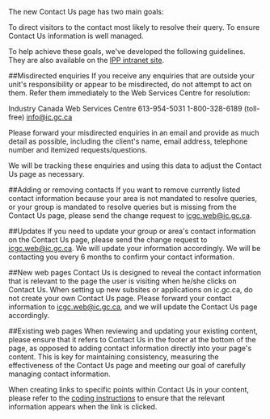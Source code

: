 The new Contact Us page has two main goals: 

To direct visitors to the contact most likely to resolve their query. 
To ensure Contact Us information is well managed. 

To help achieve these goals, we've developed the following guidelines. They are also available on the [IPP intranet site](http://icweb.ic.gc.ca/eic/site/ipp-ppi.nsf/eng/00614.html).

##Misdirected enquiries
If you receive any enquiries that are outside your unit's responsibility or appear to be misdirected, do not attempt to act on them. Refer them immediately to the Web Services Centre for resolution:

Industry Canada Web Services Centre
613-954-5031
1-800-328-6189 (toll-free)
info@ic.gc.ca

Please forward your misdirected enquiries in an email and provide as much detail as possible, including the client's name, email address, telephone number and itemized requests/questions.

We will be tracking these enquiries and using this data to adjust the Contact Us page as necessary. 

##Adding or removing contacts
If you want to remove currently listed contact information because your area is not mandated to resolve queries, or your group is mandated to resolve queries but is missing from the Contact Us page, please send the change request to icgc.web@ic.gc.ca.

##Updates
If you need to update your group or area's contact information on the Contact Us page, please send the change request to icgc.web@ic.gc.ca. We will update your information accordingly. We will be contacting you every 6 months to confirm your contact information. 

##New web pages 
Contact Us is designed to reveal the contact information that is relevant to the page the user is visiting when he/she clicks on Contact Us. When setting up new subsites or applications on ic.gc.ca, do not create your own Contact Us page. Please forward your contact information to icgc.web@ic.gc.ca, and we will update the Contact Us page accordingly.

##Existing web pages 
When reviewing and updating your existing content, please ensure that it refers to Contact Us in the footer at the bottom of the page, as opposed to adding contact information directly into your page's content. This is key for maintaining consistency, measuring the effectiveness of the Contact Us page and meeting our goal of carefully managing contact information. 

When creating links to specific points within Contact Us in your content, please refer to the [coding instructions](http://icweb.ic.gc.ca/eic/site/ipp-ppi.nsf/eng/00615.html) to ensure that the relevant information appears when the link is clicked.
